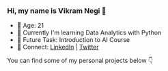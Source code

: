 ### Hi, my name is Vikram Negi 👋

- 🌱 Age: 21
- 🔭 Currently I'm learning Data Analytics with Python
- 🗿 Future Task: Introduction to AI Course
- 🚀 Connect: [LinkedIn](https://www.linkedin.com/in/vikram-singh-negi/) | [Twitter](https://twitter.com/lostvikx)

You can find some of my personal projects below 👇
